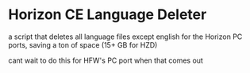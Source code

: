 # Horizon CE Language Deleter
a script that deletes all language files except english for the Horizon PC ports, saving a ton of space (15+ GB for HZD)

cant wait to do this for HFW's PC port when that comes out
